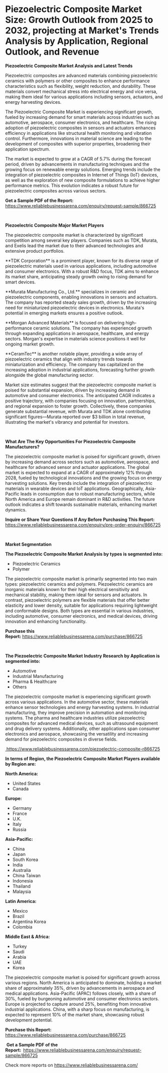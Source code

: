 <p><h1>Piezoelectric Composite Market Size: Growth Outlook from 2025 to 2032, projecting at Market's Trends Analysis by Application, Regional Outlook, and Revenue</h1></p><p><strong>Piezoelectric Composite Market Analysis and Latest Trends</strong></p>
<p><p>Piezoelectric composites are advanced materials combining piezoelectric ceramics with polymers or other composites to enhance performance characteristics such as flexibility, weight reduction, and durability. These materials convert mechanical stress into electrical energy and vice versa, making them ideal for various applications including sensors, actuators, and energy harvesting devices.</p><p>The Piezoelectric Composite Market is experiencing significant growth, fueled by increasing demand for smart materials across industries such as automotive, aerospace, consumer electronics, and healthcare. The rising adoption of piezoelectric composites in sensors and actuators enhances efficiency in applications like structural health monitoring and vibration control. Furthermore, innovations in material science are leading to the development of composites with superior properties, broadening their application spectrum.</p><p>The market is expected to grow at a CAGR of 5.7% during the forecast period, driven by advancements in manufacturing techniques and the growing focus on renewable energy solutions. Emerging trends include the integration of piezoelectric composites in Internet of Things (IoT) devices, as well as the exploration of new composite formulations to achieve higher performance metrics. This evolution indicates a robust future for piezoelectric composites across various sectors.</p></p>
<p><strong>Get a Sample PDF of the Report:&nbsp;</strong> <a href="https://www.reliablebusinessarena.com/enquiry/request-sample/866725?utm_campaign=3492&utm_medium=2&utm_source=Github&utm_content=ia&utm_term=01042025&utm_id=piezoelectric-composite">https://www.reliablebusinessarena.com/enquiry/request-sample/866725</a></p>
<p>&nbsp;</p>
<p><strong>Piezoelectric Composite Major Market Players</strong></p>
<p><p>The piezoelectric composite market is characterized by significant competition among several key players. Companies such as TDK, Murata, and Exelis lead the market due to their advanced technologies and extensive product portfolios.</p><p>**TDK Corporation** is a prominent player, known for its diverse range of piezoelectric materials used in various applications, including automotive and consumer electronics. With a robust R&D focus, TDK aims to enhance its market share, anticipating steady growth owing to rising demand for smart devices.</p><p>**Murata Manufacturing Co., Ltd.** specializes in ceramic and piezoelectric components, enabling innovations in sensors and actuators. The company has reported steady sales growth, driven by the increasing need for miniaturized piezoelectric devices in electronics. Murata's potential in emerging markets ensures a positive outlook.</p><p>**Morgan Advanced Materials** is focused on delivering high-performance ceramic solutions. The company has experienced growth through expanding applications in aerospace, healthcare, and energy sectors. Morgan's expertise in materials science positions it well for ongoing market growth.</p><p>**CeramTec** is another notable player, providing a wide array of piezoelectric ceramics that align with industry trends towards miniaturization and efficiency. The company has capitalized on the increasing adoption in industrial applications, forecasting further growth alongside the global manufacturing sector.</p><p>Market size estimates suggest that the piezoelectric composite market is poised for substantial expansion, driven by increasing demand in automotive and consumer electronics. The anticipated CAGR indicates a positive trajectory, with companies focusing on innovation, partnerships, and regional expansion to foster growth. Collectively, these companies generate substantial revenue, with Murata and TDK alone contributing significant figures—Murata reported over $3 billion in total revenue, illustrating the market's vibrancy and potential for investors.</p></p>
<p>&nbsp;</p>
<p><strong>What Are The Key Opportunities For Piezoelectric Composite Manufacturers?</strong></p>
<p><p>The piezoelectric composite market is poised for significant growth, driven by increasing demand across sectors such as automotive, aerospace, and healthcare for advanced sensor and actuator applications. The global market is expected to expand at a CAGR of approximately 12% through 2028, fueled by technological innovations and the growing focus on energy harvesting solutions. Key trends include the integration of piezoelectric materials in wearable devices and IoT applications. Geographically, Asia-Pacific leads in consumption due to robust manufacturing sectors, while North America and Europe remain dominant in R&D activities. The future outlook indicates a shift towards sustainable materials, enhancing market dynamics.</p></p>
<p><strong>Inquire or Share Your Questions If Any Before Purchasing This Report:</strong> <a href="https://www.reliablebusinessarena.com/enquiry/pre-order-enquiry/866725?utm_campaign=3492&utm_medium=2&utm_source=Github&utm_content=ia&utm_term=01042025&utm_id=piezoelectric-composite">https://www.reliablebusinessarena.com/enquiry/pre-order-enquiry/866725</a></p>
<p>&nbsp;</p>
<p><strong>Market Segmentation</strong></p>
<p><strong>The Piezoelectric Composite Market Analysis by types is segmented into:</strong></p>
<p><ul><li>Piezoelectric Ceramics</li><li>Polymer</li></ul></p>
<p><p>The piezoelectric composite market is primarily segmented into two main types: piezoelectric ceramics and polymers. Piezoelectric ceramics are inorganic materials known for their high electrical sensitivity and mechanical stability, making them ideal for sensors and actuators. In contrast, piezoelectric polymers are flexible materials that offer better elasticity and lower density, suitable for applications requiring lightweight and conformable designs. Both types are essential in various industries, including automotive, consumer electronics, and medical devices, driving innovation and enhancing functionality.</p></p>
<p><strong>Purchase this Report:&nbsp;</strong><a href="https://www.reliablebusinessarena.com/purchase/866725?utm_campaign=3492&utm_medium=2&utm_source=Github&utm_content=ia&utm_term=01042025&utm_id=piezoelectric-composite">https://www.reliablebusinessarena.com/purchase/866725</a></p>
<p>&nbsp;</p>
<p><strong>The Piezoelectric Composite Market Industry Research by Application is segmented into:</strong></p>
<p><ul><li>Automotive</li><li>Industrial Manufacturing</li><li>Pharma & Healthcare</li><li>Others</li></ul></p>
<p><p>The piezoelectric composite market is experiencing significant growth across various applications. In the automotive sector, these materials enhance sensor technologies and energy harvesting systems. In industrial manufacturing, they improve precision in automation and monitoring systems. The pharma and healthcare industries utilize piezoelectric composites for advanced medical devices, such as ultrasound equipment and drug delivery systems. Additionally, other applications span consumer electronics and aerospace, showcasing the versatility and increasing demand for piezoelectric composites in diverse fields.</p></p>
<p><a href="https://www.reliablebusinessarena.com/piezoelectric-composite-r866725?utm_campaign=3492&utm_medium=2&utm_source=Github&utm_content=ia&utm_term=01042025&utm_id=piezoelectric-composite">&nbsp;https://www.reliablebusinessarena.com/piezoelectric-composite-r866725</a></p>
<p><strong>In terms of Region, the Piezoelectric Composite Market Players available by Region are:</strong></p>
<p>
    <p> <strong> North America: </strong>
        <ul>
            <li>United States</li>
            <li>Canada</li>
        </ul>
        </p> 
    <p> <strong> Europe: </strong>
        <ul>
            <li>Germany</li>
            <li>France</li>
            <li>U.K.</li>
            <li>Italy</li>
            <li>Russia</li>
        </ul>
        </p> 
    <p> <strong> Asia-Pacific: </strong>
        <ul>
            <li>China</li>
            <li>Japan</li>
            <li>South Korea</li>
            <li>India</li>
            <li>Australia</li>
            <li>China Taiwan</li>
            <li>Indonesia</li>
            <li>Thailand</li>
            <li>Malaysia</li>
        </ul>
        </p> 
    <p> <strong> Latin America: </strong>
        <ul>
            <li>Mexico</li>
            <li>Brazil</li>
            <li>Argentina Korea</li>
            <li>Colombia</li>
        </ul>
        </p> 
    <p> <strong> Middle East & Africa: </strong>
        <ul>
            <li>Turkey</li>
            <li>Saudi</li>
            <li>Arabia</li>
            <li>UAE</li>
            <li>Korea</li>
        </ul>
    </p>
    </p>
<p><p>The piezoelectric composite market is poised for significant growth across various regions. North America is anticipated to dominate, holding a market share of approximately 35%, driven by advancements in aerospace and medical applications. Asia-Pacific (APAC) follows closely, with a share of 30%, fueled by burgeoning automotive and consumer electronics sectors. Europe is projected to capture around 25%, benefiting from innovative industrial applications. China, with a sharp focus on manufacturing, is expected to represent 10% of the market share, showcasing robust development potential.</p></p>
<p><strong>Purchase this Report: </strong><a href="https://www.reliablebusinessarena.com/purchase/866725?utm_campaign=3492&utm_medium=2&utm_source=Github&utm_content=ia&utm_term=01042025&utm_id=piezoelectric-composite">https://www.reliablebusinessarena.com/purchase/866725</a></p>
<p>&nbsp;<strong>Get a Sample PDF of the Report:&nbsp;&nbsp;</strong><a href="https://www.reliablebusinessarena.com/enquiry/request-sample/866725?utm_campaign=3492&utm_medium=2&utm_source=Github&utm_content=ia&utm_term=01042025&utm_id=piezoelectric-composite">https://www.reliablebusinessarena.com/enquiry/request-sample/866725</a></p>
<p><strong></strong></p>
<p>Check more reports on <a href="https://www.reliablebusinessarena.com/?utm_campaign=3492&utm_medium=2&utm_source=Github&utm_content=ia&utm_term=01042025&utm_id=piezoelectric-composite">https://www.reliablebusinessarena.com/</a></p>